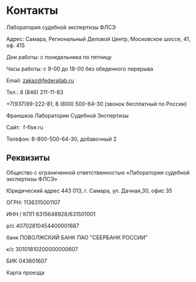 # Контакты

Лаборатория судебной экспертизы ФЛСЭ

Адрес: Самара, Региональный Деловой Центр, Московское шоссе, 41, оф. 415

Дни работы: с понедельника по пятницу

Часы работы: с 9-00 до 18-00 без обеденного перерыва

Email: zakaz@federallab.ru

Тел.: 8 (846) 211-11-83

+7(937)99-222-81, 8 (800) 500-64-30 (звонок бесплатный по России)

Франшиза Лаборатории Судебной Экспертизы

Сайт:  f-flse.ru

Телефон: 8-800-500-64-30, добавочный 2
## Реквизиты

Общество с ограниченной ответственностью «Лаборатория судебной экспертизы ФЛСЭ»

Юридический адрес 443 013, г. Самара, ул. Дачная,30, офис 35

ОГРН: 1136315001107

ИНН / КПП 6315648928/631501001

р/с 40702810454400001687

банк ПОВОЛЖСКИЙ БАНК ПАО "СБЕРБАНК РОССИИ"

к/с 30101810200000000607

БИК 043601607

Карта проезда